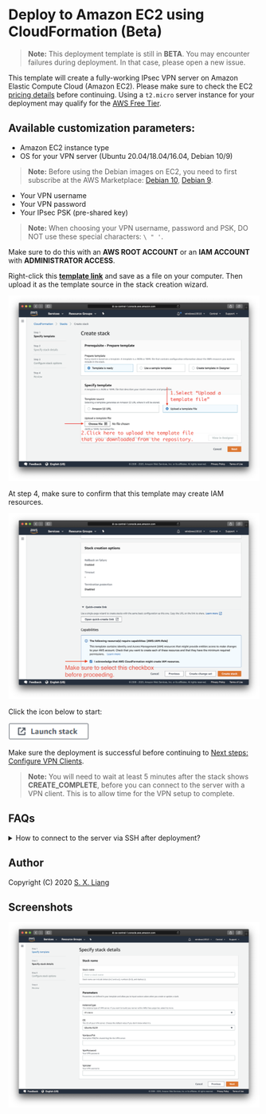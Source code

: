 # Deploy to Amazon EC2 using CloudFormation (Beta)

> **Note:** This deployment template is still in **BETA**. You may encounter failures during deployment. In that case, please open a new issue.

This template will create a fully-working IPsec VPN server on Amazon Elastic Compute Cloud (Amazon EC2). Please make sure to check the EC2 [pricing details](https://aws.amazon.com/ec2/pricing/on-demand/) before continuing. Using a `t2.micro` server instance for your deployment may qualify for the [AWS Free Tier](https://aws.amazon.com/free/).

## Available customization parameters:

- Amazon EC2 instance type
- OS for your VPN server (Ubuntu 20.04/18.04/16.04, Debian 10/9)
> **Note:** Before using the Debian images on EC2, you need to first subscribe at the AWS Marketplace: [Debian 10](https://aws.amazon.com/marketplace/pp/B0859NK4HC), [Debian 9](https://aws.amazon.com/marketplace/pp/B073HW9SP3).
- Your VPN username
- Your VPN password
- Your IPsec PSK (pre-shared key)

> **Note:** When choosing your VPN username, password and PSK, DO NOT use these special characters: `\ " '`.

Make sure to do this with an **AWS ROOT ACCOUNT** or an **IAM ACCOUNT** with **ADMINISTRATOR ACCESS**. 

Right-click this [**template link**](https://raw.githubusercontent.com/hwdsl2/setup-ipsec-vpn/master/aws/cloudformation-template-ipsec) and save as a file on your computer. Then upload it as the template source in the stack creation wizard.

![Upload the template](upload-the-template.png)

At step 4, make sure to confirm that this template may create IAM resources.

![Confirm IAM](confirm-iam.png)

Click the icon below to start:

<a href="https://console.aws.amazon.com/cloudformation/home#/stacks/new" target="_blank"><img src="cloudformation-launch-stack-button.png" alt="Deploy using CloudFormation" height="34px"></a>

Make sure the deployment is successful before continuing to [Next steps: Configure VPN Clients](../README.md#next-steps).

> **Note:** You will need to wait at least 5 minutes after the stack shows **CREATE_COMPLETE**, before you can connect to the server with a VPN client. This is to allow time for the VPN setup to complete.

## FAQs

<details>
<summary>
How to connect to the server via SSH after deployment?
</summary>
  
Amazon EC2 does not allow users to access the instances with an SSH password. Instead, users are instructed to create "key pairs", which are used as credentials to access the instances via SSH. 

This template generates a key pair for you during deployment, which will be available as text in the **Outputs** section after the stack is successfully created.

You will need to save the private key from the **Outputs** section to a file on your computer, if you want to later access the VPN server via SSH.

![Show key](show-key.png)

</details>

## Author

Copyright (C) 2020 [S. X. Liang](https://github.com/scottpedia)

## Screenshots

![Specify parameters](specify-parameters.png)
